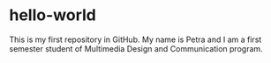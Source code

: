 # hello-world
This is my first repository in GitHub.
My name is Petra and I am a first semester student of Multimedia Design and Communication program. 
